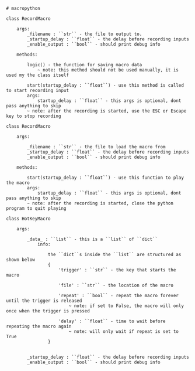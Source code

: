     # macropython

    class RecordMacro

        args:
            _filename : ``str`` - the file to output to.
            _startup_delay : ``float`` - the delay before recording inputs
            _enable_output : ``bool`` - should print debug info

        methods:

            logic() - the function for saving macro data
                ~ note: this method should not be used manually, it is used my the class itself

            start(startup_delay : ``float``) - use this method is called to start recording input
            args:
                startup_delay : ``float`` - this args is optional, dont pass anything to skip
            ~ note: after the recording is started, use the ESC or Escape key to stop recording

    class RecordMacro

        args:

            _filename : ``str`` - the file to load the macro from
            _startup_delay : ``float`` - the delay before recording inputs
            _enable_output : ``bool`` - should print debug info

        methods:

            start(startup_delay : ``float``) - use this function to play the macro
            args:
                startup_delay : ``float`` - this args is optional, dont pass anything to skip
            ~ note: after the recording is started, close the python program to quit playing

    class HotKeyMacro

        args:

            _data_ : ``list`` - this is a ``list`` of ``dict``
                info:

                    the ``dict``s inside the ``list`` are structured as shown below
                    {
                        'trigger' : ``str`` - the key that starts the macro

                        'file' : ``str`` - the location of the macro

                        'repeat' : ``bool`` - repeat the macro forever until the trigger is released
                            ~ note: if set to False, the macro will only once when the trigger is pressed

                        'delay' : ``float`` - time to wait before repeating the macro again
                            ~ note: will only wait if repeat is set to True
                    }


            _startup_delay : ``float`` - the delay before recording inputs
            _enable_output : ``bool`` - should print debug info
